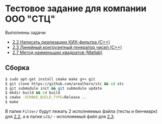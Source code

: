 # Тестовое задание для компании ООО "СТЦ"

Выполнены задачи:
* [2.2	Написать реализацию КИХ-фильтра (C++)](Filter/)
* [2.3	Линейный конгруэнтный генератор чисел (C++)](LCG/)
* [2.7	Метод наименьших квадратов (Matlab)](LeastSquares)

## Сборка

```sh
$ sudo apt-get install cmake make g++ git
$ git clone https://github.com/arealhero/stc && cd stc
$ git submodule init && git submodule update
$ mkdir build && cd build
$ cmake -DCMAKE_BUILD_TYPE=Release ..
$ make
```

В папке `Filter/` будут лежать 2 исполняемых файла (тесты и бенчмарк) для [2.2](Filter/), а в папке `LCG/` - исполняемый файл для [2.3](LCG/).

